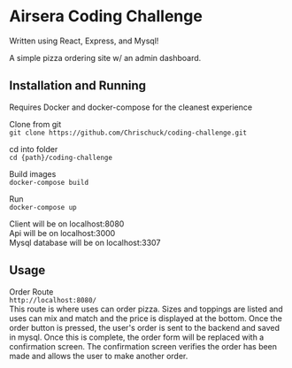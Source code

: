 # Airsera Coding Challenge 

Written using React, Express, and Mysql!

A simple pizza ordering site w/ an admin dashboard.


## Installation and Running
Requires Docker and docker-compose for the cleanest experience

Clone from git  
`git clone https://github.com/Chrischuck/coding-challenge.git`

cd into folder  
`cd {path}/coding-challenge`

Build images  
`docker-compose build`

Run  
`docker-compose up`

Client will be on localhost:8080  
Api will be on localhost:3000  
Mysql database will be on localhost:3307  

## Usage

Order Route  
`http://localhost:8080/`  
This route is where uses can order pizza. Sizes and toppings are listed and uses can mix and match and the price is displayed at the bottom. Once the order button is pressed, the user's order is sent to the backend and saved in mysql. Once this is complete, the order form will be replaced with a confirmation screen. The confirmation screen verifies the order has been made and allows the user to make another order.